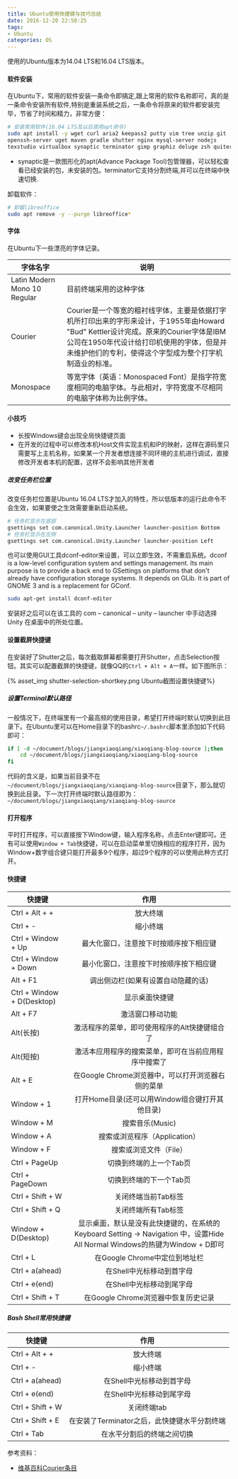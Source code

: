 ```yaml
---
title: Ubuntu使用快捷键与技巧总结
date: 2016-12-20 22:58:25
tags:
- Ubuntu
categories: OS
---
```


使用的Ubuntu版本为14.04 LTS和16.04 LTS版本。

#### 软件安装

在Ubuntu下，常用的软件安装一条命令即搞定,跟上常用的软件名称即可，真的是一条命令安装所有软件,特别是重装系统之后，一条命令将原来的软件都安装完毕，节省了时间和精力，非常方便：

```Bash
# 安装常用软件(16.04 LTS及以后使用apt命令)
sudo apt install -y wget curl aria2 keepass2 putty vim tree unzip git
openssh-server uget maven gradle shutter nginx mysql-server nodejs 
texstudio virtualbox synaptic terminator gimp graphiz deluge zsh quiterss
```

* synaptic是一款图形化的apt(Advance Package Tool)包管理器，可以轻松查看已经安装的包，未安装的包。terminator它支持分割终端,并可以在终端中快速切换.


卸载软件：

```Bash
# 卸载libreoffice
sudo apt remove -y --purge libreoffice*
```

#### 字体

在Ubuntu下一些漂亮的字体记录。

| 字体名字                          | 说明                                       |
| ----------------------------- | ---------------------------------------- |
| Latin Modern Mono 10  Regular | 目前终端采用的这种字体                              |
| Courier                       | Courier是一个等宽的粗衬线字体，主要是依据打字机所打印出来的字形来设计，于1955年由Howard "Bud" Kettler设计完成。原来的Courier字体是IBM公司在1950年代设计给打印机使用的字体，但是并未维护他们的专利，使得这个字型成为整个打字机制造业的标准。 |
| Monospace                     | 等宽字体（英语：Monospaced Font）是指字符宽度相同的电脑字体。与此相对，字符宽度不尽相同的电脑字体称为比例字体。 |

#### 小技巧

* 长按Windows键会出现全局快捷键页面
* 在开发的过程中可以修改本机Host文件实现主机和IP的映射，这样在源码里只需要写上主机名称，如果某一个开发者想连接不同环境的主机进行调试，直接修改开发者本机的配置，这样不会影响其他开发者

##### 改变任务栏位置

改变任务栏位置是Ubuntu 16.04 LTS才加入的特性，所以低版本的运行此命令不会生效，如果要使之生效需要重新启动系统。

```Bash
# 任务栏显示在底部
gsettings set com.canonical.Unity.Launcher launcher-position Bottom
# 任务栏显示在左侧
gsettings set com.canonical.Unity.Launcher launcher-position Left
```

也可以使用GUI工具dconf-editor来设置，可以立即生效，不需重启系统。dconf is a low-level configuration system and settings management. Its main purpose is to provide a back end to GSettings on platforms that don't already have configuration storage systems. It depends on GLib. It is part of GNOME 3 and is a replacement for GConf.

```Bash
sudo apt-get install dconf-editor
```

安装好之后可以在该工具的 com – canonical – unity – launcher 中手动选择 Unity 在桌面中的所处位置。

#### 设置截屏快捷键

在安装好了Shutter之后，每次截取屏幕都需要打开Shutter，点击Selection按钮。其实可以配置截屏的快捷键，就像QQ的`Ctrl + Alt + A`一样。如下图所示：

{% asset_img shutter-selection-shortkey.png Ubuntu截图设置快捷键%}

##### 设置Terminal默认路径

一般情况下，在终端里有一个最高频的使用目录，希望打开终端时默认切换到此目录下。在Ubuntu里可以在Home目录下的bashrc`~/.bashrc`脚本里添加如下代码即可：

```Bash
if [ -d ~/document/blogs/jiangxiaoqiang/xiaoqiang-blog-source ];then
    cd ~/document/blogs/jiangxiaoqiang/xiaoqiang-blog-source
fi
```

代码的含义是，如果当前目录不在`~/document/blogs/jiangxiaoqiang/xiaoqiang-blog-source`目录下，那么就切换到此目录。下一次打开终端时默认路径即为：`~/document/blogs/jiangxiaoqiang/xiaoqiang-blog-source`

#### 打开程序

平时打开程序，可以直接按下Window键，输入程序名称，点击Enter键即可。还有可以使用`Window + Tab`快捷键，可以在启动菜单里切换相应的程序打开，因为Window+数字组合键只能打开最多9个程序，超过9个程序的可以使用此种方式打开。

#### 快捷键

| 快捷键                        |                    作用                    |
| -------------------------- | :--------------------------------------: |
| Ctrl + Alt + +             |                   放大终端                   |
| Ctrl + -                   |                   缩小终端                   |
| Ctrl + Window + Up         |           最大化窗口，注意按下时按顺序按下相应键            |
| Ctrl + Window + Down       |           最小化窗口，注意按下时按顺序按下相应键            |
| Alt + F1                   |            调出侧边栏(如果有设置自动隐藏的话)            |
| Ctrl + Window + D(Desktop) |                 显示桌面快捷键                  |
| Alt + F7                   |                 激活窗口移动功能                 |
| Alt(长按)                    |         激活程序的菜单，即可使用程序的Alt快捷键组合了         |
| Alt(短按)                    |        激活本应用程序的搜索菜单，即可在当前应用程序中搜索了        |
| Alt + E                    |     在Google Chrome浏览器中，可以打开浏览器右侧的菜单      |
| Window + 1                 |      打开Home目录(还可以用Window组合键打开其他目录)       |
| Window + M                 |               搜索音乐(Music)                |
| Window + A                 |           搜索或浏览程序（Application）           |
| Window + F                 |              搜索或浏览文件（File）               |
| Ctrl + PageUp              |              切换到终端的上一个Tab页               |
| Ctrl + PageDown            |              切换到终端的下一个Tab页               |
| Ctrl + Shift + W           |               关闭终端当前Tab标签                |
| Ctrl + Shift + Q           |               关闭终端所有Tab标签                |
| Window + D(Desktop)        | 显示桌面，默认是没有此快捷键的，在系统的Keyboard Setting -> Navigation 中，设置Hide All Normal Windows的热键为Window + D即可 |
| Ctrl + L                   |          在Google Chrome中定位到地址栏           |
| Ctrl + a(ahead)            |             在Shell中光标移动到首字母              |
| Ctrl + e(end)              |             在Shell中光标移动到尾字母              |
| Ctrl + Shift + T           |         在Google Chrome浏览器中恢复历史记录         |

##### Bash Shell常用快捷键


| 快捷键              |             作用              |
| ---------------- | :-------------------------: |
| Ctrl + Alt + +   |            放大终端             |
| Ctrl + -         |            缩小终端             |
| Ctrl + a(ahead)  |       在Shell中光标移动到首字母       |
| Ctrl + e(end)    |       在Shell中光标移动到尾字母       |
| Ctrl + Shift + W |           关闭终端tab           |
| Ctrl + Shift + E | 在安装了Terminator之后，此快捷键水平分割终端 |
| Ctrl + Tab       |        在水平分割后的终端之间切换        |


参考资料：

* [维基百科Courier条目](https://zh.wikipedia.org/wiki/Courier)
